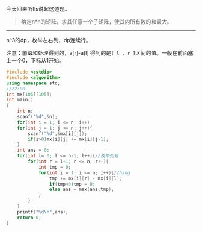 今天回来听tls说起这道题。
> 给定n\*n的矩阵，求其任意一个子矩阵，使其内所有数的和最大。
***
n^3的dp，枚举左右列，dp连续行。

注意：前缀和处理得到的，a[r]-a[l] 得到的是`` ( l , r ] ``区间的值。一般在前面塞上一个0，下标从1开始。
```cpp
#include <cstdio>
#include <algorithm>
using namespace std;
//22:00
int mx[105][105];
int main()
{
    int n;
    scanf("%d",&n);
    for(int i = 1; i <= n; i++)
    for(int j = 1; j <= n; j++){
        scanf("%d",&mx[i][j]);
        if(i>0)mx[i][j] += mx[i][j-1];
    }
    int ans = 0;
    for(int l= 0; l <= n-1; l++){//枚举列号
        for(int r = l+1; r <= n; r++){
            int tmp = 0;
            for(int i = 1; i <= n; i++){//hang
                tmp += mx[i][r] - mx[i][l];
                if(tmp<0)tmp = 0;
                else ans = max(ans,tmp);
            }
        }
    }
    printf("%d\n",ans);
    return 0;
}
```
